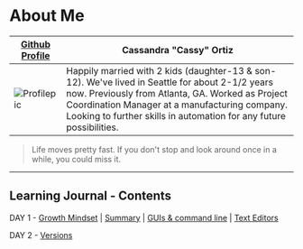 
# About Me

[Github Profile](https://github.com/cassandraortiz) | Cassandra "Cassy" Ortiz
----------------------- | -------------------
![Profilepic](https://avatars0.githubusercontent.com/u/58947259?s=400&u=203816aef9d5d389a9b750a12cf05dec09b24fa8&v=4) | Happily married with 2 kids (daughter-13 & son-12).  We've lived in Seattle for about 2-1/2 years now. Previously from Atlanta, GA. Worked as Project Coordination Manager at a manufacturing company. Looking to further skills in automation for any future possibilities.  

> Life moves pretty fast. If you don't stop and look around once in a while, you could miss it.


---

## Learning Journal - Contents

DAY 1 - [Growth Mindset](https://cassandraortiz.github.io/learning-journal/Growthmindset)  \| [Summary](https://cassandraortiz.github.io/learning-journal/learning-summary) \| 
[GUIs & command line](https://cassandraortiz.github.io/learning-journal/Commandline) \|
[Text Editors](https://cassandraortiz.github.io/learning-journal/editors)

DAY 2 - [Versions](https://cassandraortiz.github.io/learning-journal/versions)









